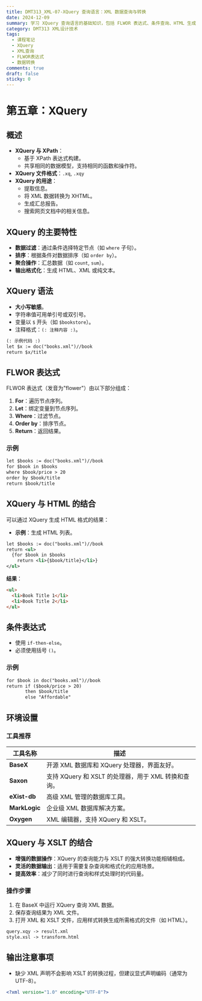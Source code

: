 ```yaml
---
title: DMT313_XML-07-XQuery 查询语言：XML 数据查询与转换
date: 2024-12-09
summary: 学习 XQuery 查询语言的基础知识，包括 FLWOR 表达式、条件查询、HTML 生成以及与 XSLT 的结合使用。
category: DMT313 XML设计技术
tags:
  - 课程笔记
  - XQuery
  - XML查询
  - FLWOR表达式
  - 数据转换
comments: true
draft: false
sticky: 0
---
```

# 第五章：XQuery

## 概述
- **XQuery 与 XPath**：
  - 基于 XPath 表达式构建。
  - 共享相同的数据模型，支持相同的函数和操作符。
- **XQuery 文件格式**：`.xq`, `.xqy`
- **XQuery 的用途**：
  - 提取信息。
  - 将 XML 数据转换为 XHTML。
  - 生成汇总报告。
  - 搜索网页文档中的相关信息。

## XQuery 的主要特性
- **数据过滤**：通过条件选择特定节点（如 `where` 子句）。
- **排序**：根据条件对数据排序（如 `order by`）。
- **聚合操作**：汇总数据（如 `count`, `sum`）。
- **输出格式化**：生成 HTML、XML 或纯文本。

## XQuery 语法
- **大小写敏感**。
- 字符串值可用单引号或双引号。
- 变量以 `$` 开头（如 `$bookstore`）。
- 注释格式：`(: 注释内容 :)`。

```xml
(: 示例代码 :)
let $x := doc("books.xml")//book
return $x/title
```

## FLWOR 表达式
FLWOR 表达式（发音为"flower"）由以下部分组成：
1. **For**：遍历节点序列。
2. **Let**：绑定变量到节点序列。
3. **Where**：过滤节点。
4. **Order by**：排序节点。
5. **Return**：返回结果。

### 示例
```xml
let $books := doc("books.xml")//book
for $book in $books
where $book/price > 20
order by $book/title
return $book/title
```

## XQuery 与 HTML 的结合
可以通过 XQuery 生成 HTML 格式的结果：
- **示例**：生成 HTML 列表。
```xml
let $books := doc("books.xml")//book
return <ul>
  {for $book in $books
    return <li>{$book/title}</li>}
</ul>
```

**结果**：
```html
<ul>
  <li>Book Title 1</li>
  <li>Book Title 2</li>
</ul>
```

## 条件表达式
- 使用 `if-then-else`。
- 必须使用括号 `()`。

### 示例
```xml
for $book in doc("books.xml")//book
return if ($book/price > 20)
       then $book/title
       else "Affordable"
```

## 环境设置
### 工具推荐
| 工具名称      | 描述                                           |
|---------------|-----------------------------------------------|
| **BaseX**     | 开源 XML 数据库和 XQuery 处理器，界面友好。       |
| **Saxon**     | 支持 XQuery 和 XSLT 的处理器，用于 XML 转换和查询。 |
| **eXist-db**  | 高级 XML 管理的数据库工具。                     |
| **MarkLogic** | 企业级 XML 数据库解决方案。                    |
| **Oxygen**    | XML 编辑器，支持 XQuery 和 XSLT。              |

## XQuery 与 XSLT 的结合
- **增强的数据操作**：XQuery 的查询能力与 XSLT 的强大转换功能相辅相成。
- **灵活的数据输出**：适用于需要复杂查询和格式化的应用场景。
- **提高效率**：减少了同时进行查询和样式处理时的代码量。

### 操作步骤
1. 在 BaseX 中运行 XQuery 查询 XML 数据。
2. 保存查询结果为 XML 文件。
3. 打开 XML 和 XSLT 文件，应用样式转换生成所需格式的文件（如 HTML）。
```markdown
query.xqy -> result.xml
style.xsl -> transform.html
```

## 输出注意事项
- 缺少 XML 声明不会影响 XSLT 的转换过程，但建议显式声明编码（通常为 UTF-8）。
```xml
<?xml version="1.0" encoding="UTF-8"?>
```